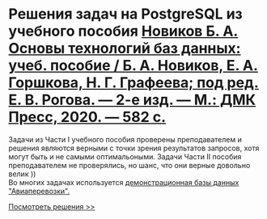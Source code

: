 # Решения задач на PostgreSQL из учебного пособия [Новиков Б. А. Основы технологий баз данных: учеб. пособие / Б. А. Новиков, Е. А. Горшкова, Н. Г. Графеева; под ред. Е. В. Рогова. — 2-е изд. — М.: ДМК Пресс, 2020. — 582 с.](https://postgrespro.ru/education/books/dbtech)  

Задачи из Части I учебного пособия проверены преподавателем и решения являются верными с точки зрения результатов запросов, хотя могут быть и не самыми оптимальоными. Задачи Части II пособия преподавателем не проверялись, но шанс, что они верные довольно велик ))  
Во многих задачах используется [демонстрационная базы данных "Авиаперевозки".](https://postgrespro.ru/education/demodb)  

[Посмотреть решения >>](https://github.com/rubussta/db-fundamentals/blob/main/db-exercises.md)
